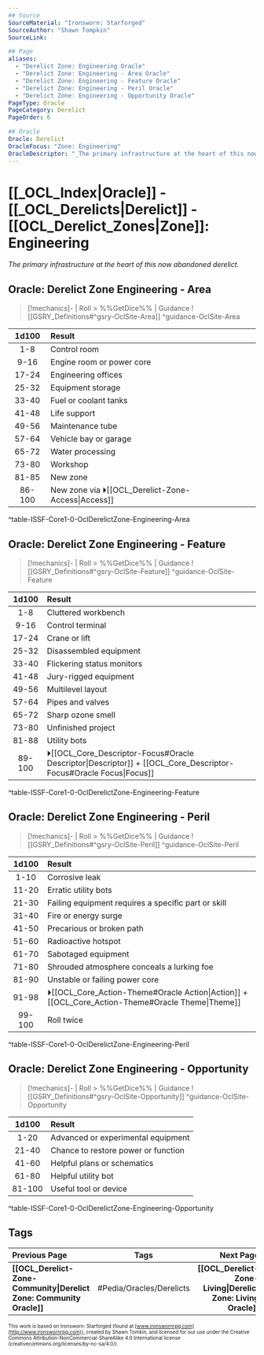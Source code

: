 ```yaml
---
## Source
SourceMaterial: "Ironsworn: Starforged"
SourceAuthor: "Shawn Tompkin"
SourceLink: 

## Page
aliases:
  - "Derelict Zone: Engineering Oracle"
  - "Derelict Zone: Engineering - Area Oracle"
  - "Derelict Zone: Engineering - Feature Oracle"
  - "Derelict Zone: Engineering - Peril Oracle"
  - "Derelict Zone: Engineering - Opportunity Oracle"
PageType: Oracle
PageCategory: Derelict
PageOrder: 6

## Oracle
Oracle: Derelict
OracleFocus: "Zone: Engineering"
OracleDescriptor: "_The primary infrastructure at the heart of this now abandoned derelict._"
---
```

# [[_OCL_Index|Oracle]] - [[_OCL_Derelicts|Derelict]] - [[OCL_Derelict_Zones|Zone]]: Engineering
_The primary infrastructure at the heart of this now abandoned derelict._

## Oracle: Derelict Zone Engineering - Area
> [!mechanics]- | Roll > %%GetDice%% | Guidance
> ![[GSRY_Definitions#^gsry-OclSite-Area]] ^guidance-OclSite-Area

| 1d100 | Result |
|:---:|:--- |
| 1-8 | Control room |
| 9-16 | Engine room or power core |
| 17-24 | Engineering offices |
| 25-32 | Equipment storage |
| 33-40 | Fuel or coolant tanks |
| 41-48 | Life support |
| 49-56 | Maintenance tube |
| 57-64 | Vehicle bay or garage |
| 65-72 | Water processing |
| 73-80 | Workshop |
| 81-85 | New zone |
| 86-100 | New zone via ⏵[[OCL_Derelict-Zone-Access\|Access]] |
^table-ISSF-Core1-0-OclDerelictZone-Engineering-Area

## Oracle: Derelict Zone Engineering - Feature
> [!mechanics]- | Roll > %%GetDice%% | Guidance
> ![[GSRY_Definitions#^gsry-OclSite-Feature]] ^guidance-OclSite-Feature

| 1d100 | Result |
|:---:|:--- |
| 1-8 | Cluttered workbench |
| 9-16 | Control terminal |
| 17-24 | Crane or lift |
| 25-32 | Disassembled equipment |
| 33-40 | Flickering status monitors |
| 41-48 | Jury-rigged equipment |
| 49-56 | Multilevel layout |
| 57-64 | Pipes and valves |
| 65-72 | Sharp ozone smell |
| 73-80 | Unfinished project |
| 81-88 | Utility bots |
| 89-100 | ⏵[[OCL_Core_Descriptor-Focus#Oracle Descriptor\|Descriptor]] + [[OCL_Core_Descriptor-Focus#Oracle Focus\|Focus]] |
^table-ISSF-Core1-0-OclDerelictZone-Engineering-Feature

## Oracle: Derelict Zone Engineering - Peril
> [!mechanics]- | Roll > %%GetDice%% | Guidance
> ![[GSRY_Definitions#^gsry-OclSite-Peril]] ^guidance-OclSite-Peril

| 1d100 | Result |
|:---:|:--- |
| 1-10 | Corrosive leak |
| 11-20 | Erratic utility bots |
| 21-30 | Failing equipment requires a specific part or skill |
| 31-40 | Fire or energy surge |
| 41-50 | Precarious or broken path |
| 51-60 | Radioactive hotspot |
| 61-70 | Sabotaged equipment |
| 71-80 | Shrouded atmosphere conceals a lurking foe |
| 81-90 | Unstable or failing power core |
| 91-98 | ⏵[[OCL_Core_Action-Theme#Oracle Action\|Action]] + [[OCL_Core_Action-Theme#Oracle Theme\|Theme]] |
| 99-100 | Roll twice |
^table-ISSF-Core1-0-OclDerelictZone-Engineering-Peril

## Oracle: Derelict Zone Engineering - Opportunity
> [!mechanics]- | Roll > %%GetDice%% | Guidance
> ![[GSRY_Definitions#^gsry-OclSite-Opportunity]] ^guidance-OclSite-Opportunity

| 1d100 | Result |
|:---:|:--- |
| 1-20 | Advanced or experimental equipment |
| 21-40 | Chance to restore power or function |
| 41-60 | Helpful plans or schematics |
| 61-80 | Helpful utility bot |
| 81-100 | Useful tool or device |
^table-ISSF-Core1-0-OclDerelictZone-Engineering-Opportunity

## Tags
| Previous Page | Tags | Next Page |
|:--- |:---:| ---:|
| **[[OCL_Derelict-Zone-Community\|Derelict Zone: Community Oracle]]** | #Pedia/Oracles/Derelicts | **[[OCL_Derelict-Zone-Living\|Derelict Zone: Living Oracle]]** |

<font size=-2>This work is based on Ironsworn: Starforged (found at [www.ironswornrpg.com](http://www.ironswornrpg.com)), created by Shawn Tomkin, and licensed for our use under the Creative Commons Attribution-NonCommercial-ShareAlike 4.0 International license  (creativecommons.org/licenses/by-nc-sa/4.0/).</font>